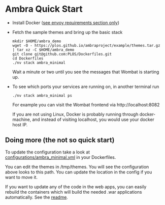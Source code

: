# Ambra Quick Start

* Install Docker ([see envoy requirements section only](https://github.com/PLOS/Dockerfiles/tree/develop/envoy#requirements))

* Fetch the sample themes and bring up the basic stack

      mkdir $HOME/ambra_demo
      wget -O - https://plos.github.io/ambraproject/example/themes.tar.gz | tar xz -C $HOME/ambra_demo
      git clone git@github.com:PLOS/Dockerfiles.git
      cd Dockerfiles
      ./nv stack ambra_minimal

  Wait a minute or two until you see the messages that Wombat is starting up.

* To see which ports your services are running on, in another terminal run

      ./nv stack ambra_minimal ps

  For example you can visit the Wombat frontend via
  http://localhost:8082

  If you are not using Linux, Docker is probably running through docker-machine, and instead of visiting localhost, you would use your docker host IP.


## Doing more (the not so quick start)

To update the configuration take a look at [configurations/ambra_minimal.yml](https://github.com/PLOS/Dockerfiles/blob/develop/configurations/ambra_minimal.yml) in your Dockerfiles.

You can edit the themes in /tmp/themes. You will see the configuration above looks to this path. You can update the location in the config if you want to move it.

If you want to update any of the code in the web apps, you can easily rebuild the containers which will build the needed .war applications automatically. See the [readme](https://github.com/PLOS/Dockerfiles).
